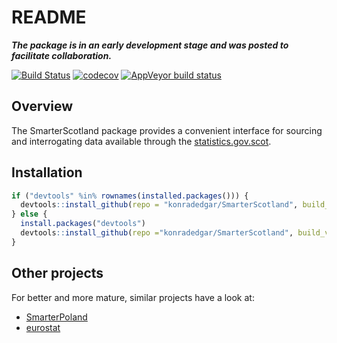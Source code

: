 README
================

***The package is in an early development stage and was posted to
facilitate collaboration.***

[![Build
Status](https://travis-ci.org/konradedgar/SmarterScotland.svg?branch=master)](https://travis-ci.org/konradedgar/SmarterScotland)
[![codecov](https://codecov.io/gh/konradedgar/SmarterScotland/branch/master/graph/badge.svg)](https://codecov.io/gh/konradedgar/SmarterScotland)
[![AppVeyor build
status](https://ci.appveyor.com/api/projects/status/github/konradedgar/SmarterScotland?branch=master&svg=true)](https://ci.appveyor.com/project/konradedgar/SmarterScotland)

## Overview

The SmarterScotland package provides a convenient interface for sourcing
and interrogating data available through the
[statistics.gov.scot](http://statistics.gov.scot).

## Installation

``` r
if ("devtools" %in% rownames(installed.packages())) {
  devtools::install_github(repo = "konradedgar/SmarterScotland", build_vignettes = TRUE)
} else {
  install.packages("devtools")
  devtools::install_github(repo ="konradedgar/SmarterScotland", build_vignettes = TRUE)
}
```

## Other projects

For better and more mature, similar projects have a look
    at:

  - [SmarterPoland](https://cran.r-project.org/web/packages/SmarterPoland/index.html)
  - [eurostat](https://cran.r-project.org/web/packages/eurostat/index.html)
